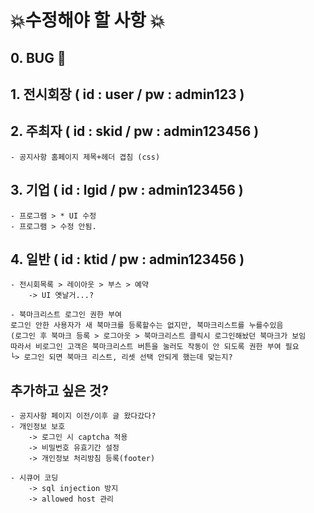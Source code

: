 # 💥수정해야 할 사항 💥

## 0. BUG 🦟

## 1. 전시회장 ( id : user / pw : admin123 )


## 2. 주최자 ( id : skid / pw : admin123456 )
    - 공지사항 홈페이지 제목+헤더 겹침 (css)

## 3. 기업 ( id : lgid / pw : admin123456 )
    - 프로그램 > * UI 수정
    - 프로그램 > 수정 안됨.

## 4. 일반 ( id : ktid / pw : admin123456 ) 
    - 전시회목록 > 레이아웃 > 부스 > 예약
        -> UI 옛날거...?

    - 북마크리스트 로그인 권한 부여
    로그인 안한 사용자가 새 북마크를 등록할수는 없지만, 북마크리스트를 누를수있음
    (로그인 후 북마크 등록 > 로그아웃 > 북마크리스트 클릭시 로그인해놨던 북마크가 보임
    따라서 비로그인 고객은 북마크리스트 버튼을 눌러도 작동이 안 되도록 권한 부여 필요
    └> 로그인 되면 북마크 리스트, 리셋 선택 안되게 했는데 맞는지?

## 추가하고 싶은 것?
    - 공지사항 페이지 이전/이후 글 왔다갔다?
    - 개인정보 보호
        -> 로그인 시 captcha 적용
        -> 비밀번호 유효기간 설정
        -> 개인정보 처리방침 등록(footer)
    
    - 시큐어 코딩
        -> sql injection 방지
        -> allowed host 관리